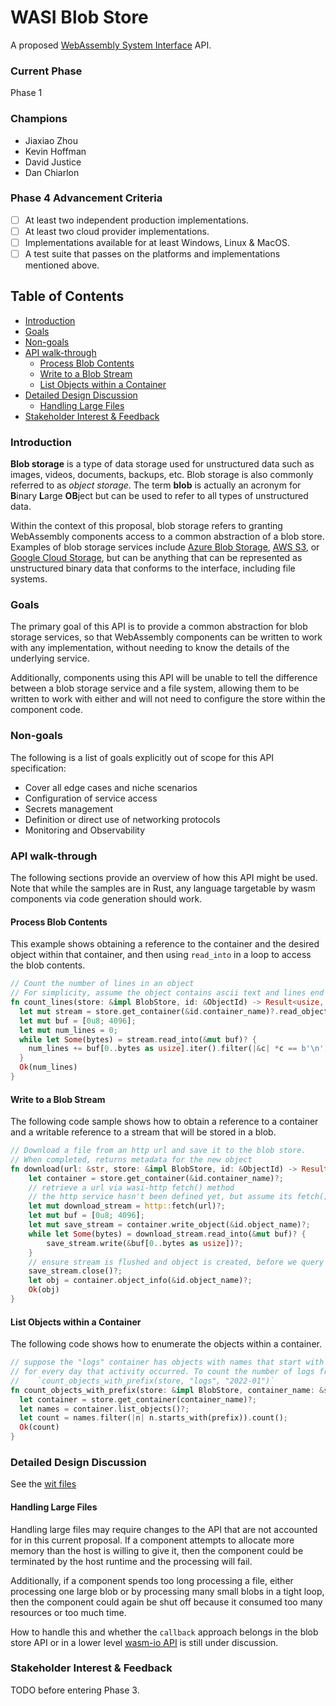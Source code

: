 # WASI Blob Store

A proposed [WebAssembly System Interface](https://github.com/WebAssembly/WASI) API.

### Current Phase

Phase 1

### Champions

- Jiaxiao Zhou
- Kevin Hoffman
- David Justice
- Dan Chiarlon

### Phase 4 Advancement Criteria

* [ ] At least two independent production implementations.
* [ ] At least two cloud provider implementations.
* [ ] Implementations available for at least Windows, Linux & MacOS.
* [ ] A test suite that passes on the platforms and implementations mentioned above.

## Table of Contents

- [Introduction](#introduction)
- [Goals](#goals)
- [Non-goals](#non-goals)
- [API walk-through](#api-walk-through)
  - [Process Blob Contents](#process-blob-contents)
  - [Write to a Blob Stream](#write-to-a-blob-stream)
  - [List Objects within a Container](#list-objects-within-a-container)
- [Detailed Design Discussion](#detailed-design-discussion)
  - [Handling Large Files](#handling-large-files)  
- [Stakeholder Interest & Feedback](#stakeholder-interest--feedback)

### Introduction

**Blob storage** is a type of data storage used for unstructured data such as images, videos, documents, backups, etc. Blob storage is also commonly referred to as _object storage_. The term **blob** is actually an acronym for **B**inary **L**arge **OB**ject but can be used to refer to all types of unstructured data.

Within the context of this proposal, blob storage refers to granting WebAssembly components access to a common abstraction of a blob store. Examples of blob storage services include [Azure Blob Storage](https://azure.microsoft.com/en-us/services/storage/blobs/), [AWS S3](https://aws.amazon.com/s3/), or [Google Cloud Storage](https://cloud.google.com/storage), but can be anything that can be represented as unstructured binary data that conforms to the interface, including file systems.

### Goals

The primary goal of this API is to provide a common abstraction for blob storage services, so that WebAssembly components can be written to work with any implementation, without needing to know the details of the underlying service.

Additionally, components using this API will be unable to tell the difference between a blob storage service and a file system, allowing them to be written to work with either and will not need to configure the store within the component code.

### Non-goals
The following is a list of goals explicitly out of scope for this API specification:

* Cover all edge cases and niche scenarios
* Configuration of service access
* Secrets management
* Definition or direct use of networking protocols
* Monitoring and Observability

### API walk-through

The following sections provide an overview of how this API might be used. Note that while the samples are in Rust, any language targetable by wasm components via code generation should work.

#### Process Blob Contents
This example shows obtaining a reference to the container and the desired object within that container, and then using `read_into` in a loop to access the blob contents.

```rust
// Count the number of lines in an object
// For simplicity, assume the object contains ascii text and lines end in '\n'
fn count_lines(store: &impl BlobStore, id: &ObjectId) -> Result<usize, Error> {
  let mut stream = store.get_container(&id.container_name)?.read_object(&id.object_name)?;
  let mut buf = [0u8; 4096];
  let mut num_lines = 0;
  while let Some(bytes) = stream.read_into(&mut buf)? {
    num_lines += buf[0..bytes as usize].iter().filter(|&c| *c == b'\n').count();
  }
  Ok(num_lines)
}
```

#### Write to a Blob Stream
The following code sample shows how to obtain a reference to a container and a writable reference to a stream that will be stored in a blob.

```rust
// Download a file from an http url and save it to the blob store.
// When completed, returns metadata for the new object
fn download(url: &str, store: &impl BlobStore, id: &ObjectId) -> Result<ObjectMetadata, Error> {
    let container = store.get_container(&id.container_name)?;
    // retrieve a url via wasi-http fetch() method
    // the http service hasn't been defined yet, but assume its fetch() method returns a readable stream.
    let mut download_stream = http::fetch(url)?;
    let mut buf = [0u8; 4096];
    let mut save_stream = container.write_object(&id.object_name)?;
    while let Some(bytes) = download_stream.read_into(&mut buf)? {
        save_stream.write(&buf[0..bytes as usize])?;
    }
    // ensure stream is flushed and object is created, before we query the metadata
    save_stream.close()?;
    let obj = container.object_info(&id.object_name)?;
    Ok(obj)
}
```

#### List Objects within a Container
The following code shows how to enumerate the objects within a container.

```rust
// suppose the "logs" container has objects with names that start with a timestamp, like "2022-01-01-12-00-00.log"
// for every day that activity occurred. To count the number of logs from january 2022, call:
//    `count_objects_with_prefix(store, "logs", "2022-01")`
fn count_objects_with_prefix(store: &impl BlobStore, container_name: &str, prefix: &str) -> Result<usize,Error> {
  let container = store.get_container(container_name)?;
  let names = container.list_objects()?;
  let count = names.filter(|n| n.starts_with(prefix)).count();
  Ok(count)
}
```

### Detailed Design Discussion

See the [wit files](./wit)

#### Handling Large Files

Handling large files may require changes to the API that are not accounted for in this current proposal. If a component attempts to allocate more memory than the host is willing to give it, then the component could be terminated by the host runtime and the processing will fail.

Additionally, if a component spends too long processing a file, either processing one large blob or by processing many small blobs in a tight loop, then the component could again be shut off because it consumed too many resources or too much time.

How to handle this and whether the `callback` approach belongs in the blob store API or in a lower level [wasm-io API](https://github.com/WebAssembly/wasi-io/issues/31) is still under discussion.

### Stakeholder Interest & Feedback

TODO before entering Phase 3.
